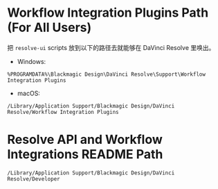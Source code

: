 # Workflow Integration Plugins Path (For All Users)

把 `resolve-ui` scripts 放到以下的路径去就能够在 DaVinci Resolve 里唤出。

- Windows:

```shell
%PROGRAMDATA%\Blackmagic Design\DaVinci Resolve\Support\Workflow Integration Plugins
```

- macOS:

```shell
/Library/Application Support/Blackmagic Design/DaVinci Resolve/Workflow Integration Plugins
```

# Resolve API and Workflow Integrations README Path

`/Library/Application Support/Blackmagic Design/DaVinci Resolve/Developer`

